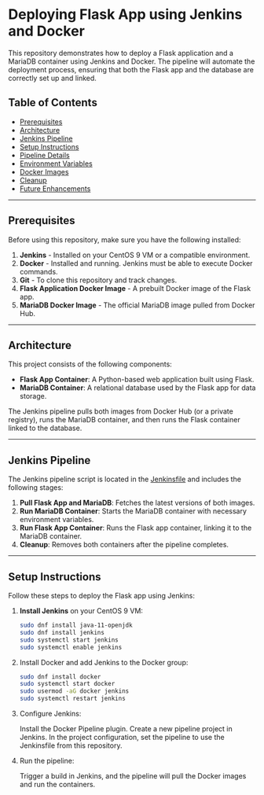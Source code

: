 # Deploying Flask App using Jenkins and Docker

This repository demonstrates how to deploy a Flask application and a MariaDB container using Jenkins and Docker. The pipeline will automate the deployment process, ensuring that both the Flask app and the database are correctly set up and linked.

## Table of Contents
- [Prerequisites](#prerequisites)
- [Architecture](#architecture)
- [Jenkins Pipeline](#jenkins-pipeline)
- [Setup Instructions](#setup-instructions)
- [Pipeline Details](#pipeline-details)
- [Environment Variables](#environment-variables)
- [Docker Images](#docker-images)
- [Cleanup](#cleanup)
- [Future Enhancements](#future-enhancements)

---

## Prerequisites

Before using this repository, make sure you have the following installed:

1. **Jenkins** - Installed on your CentOS 9 VM or a compatible environment.
2. **Docker** - Installed and running. Jenkins must be able to execute Docker commands.
3. **Git** - To clone this repository and track changes.
4. **Flask Application Docker Image** - A prebuilt Docker image of the Flask app.
5. **MariaDB Docker Image** - The official MariaDB image pulled from Docker Hub.

---

## Architecture

This project consists of the following components:
- **Flask App Container**: A Python-based web application built using Flask.
- **MariaDB Container**: A relational database used by the Flask app for data storage.

The Jenkins pipeline pulls both images from Docker Hub (or a private registry), runs the MariaDB container, and then runs the Flask container linked to the database.

---

## Jenkins Pipeline

The Jenkins pipeline script is located in the [Jenkinsfile](./Jenkinsfile) and includes the following stages:
1. **Pull Flask App and MariaDB**: Fetches the latest versions of both images.
2. **Run MariaDB Container**: Starts the MariaDB container with necessary environment variables.
3. **Run Flask App Container**: Runs the Flask app container, linking it to the MariaDB container.
4. **Cleanup**: Removes both containers after the pipeline completes.

---

## Setup Instructions

Follow these steps to deploy the Flask app using Jenkins:

1. **Install Jenkins** on your CentOS 9 VM:
   
   ```bash
   sudo dnf install java-11-openjdk
   sudo dnf install jenkins
   sudo systemctl start jenkins
   sudo systemctl enable jenkins

2. Install Docker and add Jenkins to the Docker group:

   ```bash
   sudo dnf install docker
   sudo systemctl start docker
   sudo usermod -aG docker jenkins
   sudo systemctl restart jenkins

3. Configure Jenkins:

   Install the Docker Pipeline plugin.
   Create a new pipeline project in Jenkins.
   In the project configuration, set the pipeline to use the Jenkinsfile from this repository.

4. Run the pipeline:

   Trigger a build in Jenkins, and the pipeline will pull the Docker images and run the containers.


  

